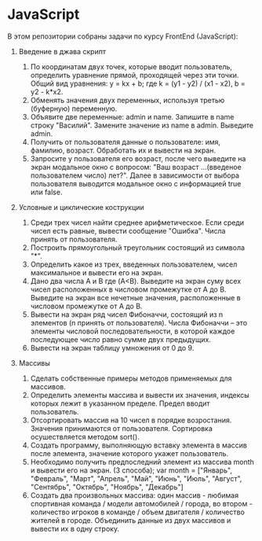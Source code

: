 # JavaScript
В этом репозитории собраны задачи по курсу FrontEnd (JavaScript):
1. Введение в джава скрипт
    1. По координатам двух точек, которые вводит пользователь, определить уравнение прямой, проходящей через эти точки.
       Общий вид уравнения: y = kx + b; где k = (y1 - y2) / (x1 - x2), b = y2 - k*x2.
    2. Обменять значения двух переменных, используя третью (буферную) переменную.
    3. Объявите две переменные: admin и name. Запишите в name строку "Василий". Замените значение из name в admin. Выведите admin.
    4. Получить от пользователя данные о пользователе: имя, фамилию, возраст. Обработать их и вывести на экран.
    5. Запросите у пользователя его возраст, после чего выведите на экран модальное окно с вопросом: "Ваш возраст ...(введеное пользователем число) лет?".
    Далее в зависимости от выбора пользователя выводится модальное окно с информацией true или false.
    
2. Условные и циклические кострукции
    1. Среди трех чисел найти среднее арифметическое. Если среди чисел есть равные, вывести сообщение "Ошибка". Числа принять от пользователя.
    2. Построить прямоугольный треугольник состоящий из символа "*".
    3. Определить какое из трех, введенных пользователем, чисел максимальное и вывести его на экран.
    4. Дано два числа A и B где (A<B). 
       Выведите на экран суму всех чисел расположенных в числовом промежутке от А до В. 
       Выведите на экран все нечетные значения, расположенные в числовом промежутке от А до В. 
    5. Вывести на экран ряд чисел Фибоначчи, состоящий из n элементов (n принять от пользователя).
       Числа Фибоначчи – это элементы числовой последовательности, в которой каждое последующее число равно сумме двух предыдущих.
    6. Вывести на экран таблицу умножения от 0 до 9. 

3. Маcсивы
    1. Сделать собственные примеры методов применяемых для массивов.
    2. Определить элементы массива и вывести их значения, индексы которых лежит в указанном пределе. Предел вводит пользователь.
    3. Отсортировать массив на 10 чисел в порядке возростания. Значения принимаются от пользователя. Сортировка осушествляется методом sort().
    4. Создать программу, выполняющую вставку элемента в массив после элемента, значение которого укажет пользователь.
    5. Необходимо получить предпоследний элемент из массива month и вывести его на экран. (3 способа);
    var month = ["Январь", "Февраль", "Март", "Апрель", "Май", "Июнь", "Июль", "Август", "Сентябрь", "Октябрь", "Ноябрь", "Декабрь"]
    7. Создать два произвольных массива: один массив - любимая спортивная команда / модели автомобилей / города, 
    во втором - количество игроков в команде / объем двигателя / количество жителей в городе. 
    Объединить данные из двух массивов и вывести их в одну строку.
